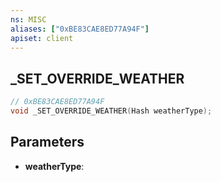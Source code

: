 ```yaml
---
ns: MISC
aliases: ["0xBE83CAE8ED77A94F"]
apiset: client
---
```

## _SET_OVERRIDE_WEATHER

```c
// 0xBE83CAE8ED77A94F
void _SET_OVERRIDE_WEATHER(Hash weatherType);
```


## Parameters
* **weatherType**:



